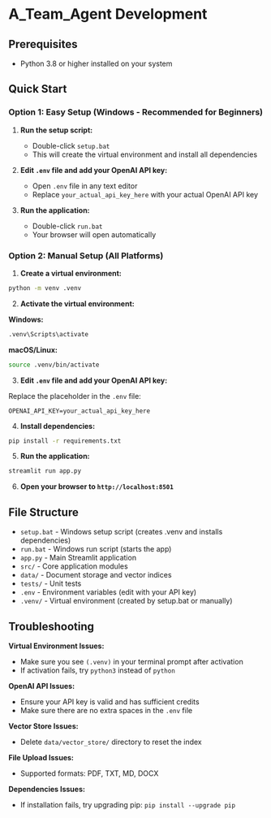 # A_Team_Agent Development

## Prerequisites
- Python 3.8 or higher installed on your system

## Quick Start

### Option 1: Easy Setup (Windows - Recommended for Beginners)

1. **Run the setup script:**
   - Double-click `setup.bat` 
   - This will create the virtual environment and install all dependencies

2. **Edit `.env` file and add your OpenAI API key:**
   - Open `.env` file in any text editor
   - Replace `your_actual_api_key_here` with your actual OpenAI API key

3. **Run the application:**
   - Double-click `run.bat`
   - Your browser will open automatically

### Option 2: Manual Setup (All Platforms)

1. **Create a virtual environment:**
```bash
python -m venv .venv
```

2. **Activate the virtual environment:**

**Windows:**
```bash
.venv\Scripts\activate
```

**macOS/Linux:**
```bash
source .venv/bin/activate
```

3. **Edit `.env` file and add your OpenAI API key:**

Replace the placeholder in the `.env` file:
```
OPENAI_API_KEY=your_actual_api_key_here
```

4. **Install dependencies:**
```bash
pip install -r requirements.txt
```

5. **Run the application:**
```bash
streamlit run app.py
```

6. **Open your browser to `http://localhost:8501`**


## File Structure

- `setup.bat` - Windows setup script (creates .venv and installs dependencies)
- `run.bat` - Windows run script (starts the app)
- `app.py` - Main Streamlit application
- `src/` - Core application modules
- `data/` - Document storage and vector indices
- `tests/` - Unit tests
- `.env` - Environment variables (edit with your API key)
- `.venv/` - Virtual environment (created by setup.bat or manually)

## Troubleshooting

**Virtual Environment Issues:**
- Make sure you see `(.venv)` in your terminal prompt after activation
- If activation fails, try `python3` instead of `python`

**OpenAI API Issues:**
- Ensure your API key is valid and has sufficient credits
- Make sure there are no extra spaces in the `.env` file

**Vector Store Issues:**
- Delete `data/vector_store/` directory to reset the index

**File Upload Issues:**
- Supported formats: PDF, TXT, MD, DOCX

**Dependencies Issues:**
- If installation fails, try upgrading pip: `pip install --upgrade pip`